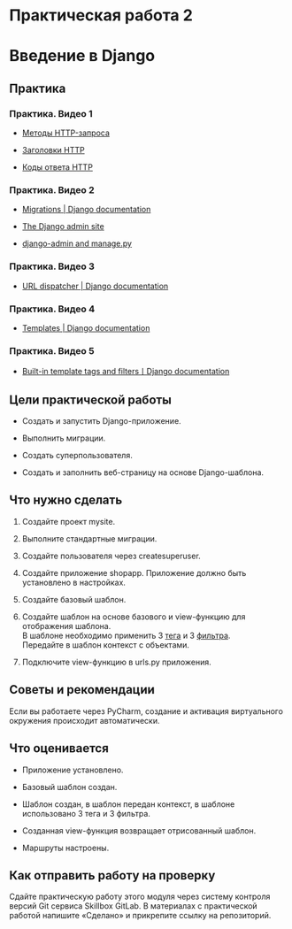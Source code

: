 # Практическая работа 2

# Введение в Django

## Практика

### Практика. Видео 1

- [Методы HTTP-запроса](https://developer.mozilla.org/ru/docs/Web/HTTP/Methods)

- [Заголовки HTTP](https://developer.mozilla.org/ru/docs/Web/HTTP/Headers)

- [Коды ответа HTTP](https://developer.mozilla.org/ru/docs/Web/HTTP/Status)

### Практика. Видео 2

- [Migrations | Django documentation](https://docs.djangoproject.com/en/4.0/topics/migrations/)

- [The Django admin site](https://docs.djangoproject.com/en/4.0/ref/contrib/admin/)

- [django-admin and manage.py](https://docs.djangoproject.com/en/4.0/ref/django-admin/)

### Практика. Видео 3

- [URL dispatcher | Django documentation](https://docs.djangoproject.com/en/4.0/topics/http/urls/)

### Практика. Видео 4

- [Templates | Django documentation](https://docs.djangoproject.com/en/4.0/topics/templates/)

### Практика. Видео 5

- [Built-in template tags and filters丨Django documentation](https://docs.djangoproject.com/en/4.0/ref/templates/builtins/)

## Цели практической работы

- Создать и запустить Django-приложение.

- Выполнить миграции.

- Создать суперпользователя.

- Создать и заполнить веб-страницу на основе Django-шаблона.

## Что нужно сделать

1. Создайте проект mysite.

2. Выполните стандартные миграции.

3. Создайте пользователя через createsuperuser.

4. Создайте приложение shopapp. Приложение должно быть установлено в настройках.

5. Создайте базовый шаблон.

6. Создайте шаблон на основе базового и view-функцию для отображения шаблона.  
   В шаблоне необходимо применить
   3 [тега](https://docs.djangoproject.com/en/4.1/ref/templates/builtins/#built-in-tag-reference) и
   3 [фильтра](https://docs.djangoproject.com/en/4.1/ref/templates/builtins/#built-in-filter-reference).  
   Передайте в шаблон контекст с объектами.

7. Подключите view-функцию в urls.py приложения.

## Советы и рекомендации

Если вы работаете через PyCharm, создание и активация виртуального окружения происходит автоматически.

## Что оценивается

- Приложение установлено.

- Базовый шаблон создан.

- Шаблон создан, в шаблон передан контекст, в шаблоне использовано 3 тега и 3 фильтра.

- Созданная view-функция возвращает отрисованный шаблон.

- Маршруты настроены.

## Как отправить работу на проверку

Сдайте практическую работу этого модуля через систему контроля версий Git сервиса Skillbox GitLab. В материалах с
практической работой напишите «Сделано» и прикрепите ссылку на репозиторий.
